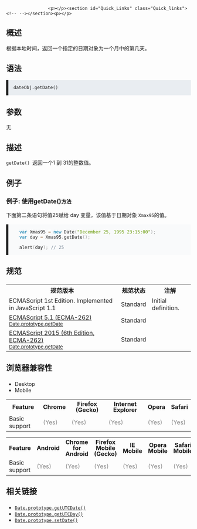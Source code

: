 
                
                  
                    <p></p><section id="Quick_Links" class="Quick_links"><!-- --></section><p></p>

<h2 name="Summary" id="Summary">&#x6982;&#x8FF0;</h2>

<p>&#x6839;&#x636E;&#x672C;&#x5730;&#x65F6;&#x95F4;&#xFF0C;&#x8FD4;&#x56DE;&#x4E00;&#x4E2A;&#x6307;&#x5B9A;&#x7684;&#x65E5;&#x671F;&#x5BF9;&#x8C61;&#x4E3A;&#x4E00;&#x4E2A;&#x6708;&#x4E2D;&#x7684;&#x7B2C;&#x51E0;&#x5929;&#x3002;</p>

<h2 name="Syntax" id="Syntax">&#x8BED;&#x6CD5;</h2>

<pre class="syntaxbox  language-html" style="margin-bottom: 0px; padding: 1em; border-left-width: 6px; border-left-style: solid; font-family: Consolas, Monaco, &apos;Andale Mono&apos;, monospace; font-size: 14px; text-shadow: none; direction: ltr; white-space: normal; background-color: rgba(212, 221, 228, 0.498039);"><code class="language-html" style="font-family: Consolas, Monaco, &apos;Andale Mono&apos;, monospace; color: inherit; text-shadow: none; direction: ltr;">dateObj.getDate()</code></pre>

<h2 name="Parameters" id="Parameters">&#x53C2;&#x6570;</h2>

<p>&#x65E0;</p>

<h2 name="Description" id="Description">&#x63CF;&#x8FF0;</h2>

<p><code>getDate()&#xA0;</code>&#x8FD4;&#x56DE;&#x4E00;&#x4E2A;1 &#x5230; 31&#x7684;&#x6574;&#x6570;&#x503C;&#x3002;</p>

<h2 name="Examples" id="Examples">&#x4F8B;&#x5B50;</h2>

<h3 name="Example:_Using_getDate" id="Example:_Using_getDate">&#x4F8B;&#x5B50;: &#x4F7F;&#x7528;getDate()<code>&#x65B9;&#x6CD5;</code></h3>

<p>&#x4E0B;&#x9762;&#x7B2C;&#x4E8C;&#x6761;&#x8BED;&#x53E5;&#x5C06;&#x503C;25&#x8D4B;&#x7ED9; day &#x53D8;&#x91CF;&#xFF0C;&#x8BE5;&#x503C;<span style="line-height: 1.5;">&#x57FA;&#x4E8E;&#x65E5;&#x671F;&#x5BF9;&#x8C61;&#xA0;</span><code style="font-style: normal; line-height: 1.5;">Xmax95</code><span style="line-height: 1.5;">&#x7684;&#x503C;&#x3002;</span></p>

<pre class="brush:js  language-js" style="padding: 1em 0px 1em 30px; border-left-width: 6px; border-left-style: solid; font-family: Consolas, Monaco, &apos;Andale Mono&apos;, monospace; font-size: 14px; text-shadow: none; direction: ltr; white-space: normal; background-color: rgba(234, 239, 242, 0.247059);"><code class="language-js" style="font-family: Consolas, Monaco, &apos;Andale Mono&apos;, monospace; color: inherit; text-shadow: none; direction: ltr; white-space: pre;"><span class="token keyword" style="color: rgb(0, 119, 170);">var</span> Xmas95 <span class="token operator" style="color: rgb(166, 127, 89); background: rgba(255, 255, 255, 0.498039);">=</span> <span class="token keyword" style="color: rgb(0, 119, 170);">new</span> <span class="token class-name">Date</span><span class="token punctuation" style="color: rgb(153, 153, 153);">(</span><span class="token string" style="color: rgb(102, 153, 0);">&quot;December 25, 1995 23:15:00&quot;</span><span class="token punctuation" style="color: rgb(153, 153, 153);">)</span><span class="token punctuation" style="color: rgb(153, 153, 153);">;</span>
<span class="token keyword" style="color: rgb(0, 119, 170);">var</span> day <span class="token operator" style="color: rgb(166, 127, 89); background: rgba(255, 255, 255, 0.498039);">=</span> Xmas95<span class="token punctuation" style="color: rgb(153, 153, 153);">.</span><span class="token function">getDate<span class="token punctuation" style="color: rgb(153, 153, 153);">(</span></span><span class="token punctuation" style="color: rgb(153, 153, 153);">)</span><span class="token punctuation" style="color: rgb(153, 153, 153);">;</span>

<span class="token function">alert<span class="token punctuation" style="color: rgb(153, 153, 153);">(</span></span>day<span class="token punctuation" style="color: rgb(153, 153, 153);">)</span><span class="token punctuation" style="color: rgb(153, 153, 153);">;</span><span class="token comment" style="display: inherit; color: rgb(112, 128, 144);"> // 25</span></code></pre>

<h2 id="&#x89C4;&#x8303;" style="margin-bottom: 20px; line-height: 30px;">&#x89C4;&#x8303;</h2>

<table class="standard-table">
 <tbody>
  <tr>
   <th scope="col">&#x89C4;&#x8303;&#x7248;&#x672C;</th>
   <th scope="col">&#x89C4;&#x8303;&#x72B6;&#x6001;</th>
   <th scope="col">&#x6CE8;&#x89E3;</th>
  </tr>
  <tr>
   <td>ECMAScript 1st Edition. Implemented in JavaScript 1.1</td>
   <td>Standard</td>
   <td>Initial definition.</td>
  </tr>
  <tr>
   <td><a href="http://www.ecma-international.org/ecma-262/5.1/#sec-15.9.5.14" class="external" lang="en" hreflang="en">ECMAScript 5.1 (ECMA-262)<br><small lang="zh-CN">Date.prototype.getDate</small></a></td>
   <td><span class="spec-Standard">Standard</span></td>
   <td>&#xA0;</td>
  </tr>
  <tr>
   <td><a href="http://www.ecma-international.org/ecma-262/6.0/#sec-date.prototype.getdate" class="external" lang="en" hreflang="en">ECMAScript 2015 (6th Edition, ECMA-262)<br><small lang="zh-CN">Date.prototype.getDate</small></a></td>
   <td><span class="spec-Standard">Standard</span></td>
   <td>
    <p>&#xA0;</p>
   </td>
  </tr>
 </tbody>
</table>

<h2 id="&#x6D4F;&#x89C8;&#x5668;&#x517C;&#x5BB9;&#x6027;" style="margin-bottom: 20px; line-height: 30px;">&#x6D4F;&#x89C8;&#x5668;&#x517C;&#x5BB9;&#x6027;</h2>

<p></p><div class="htab"> 
    <a name="AutoCompatibilityTable" id="AutoCompatibilityTable"></a> 
    <ul> 
        <li class="selected"><a>Desktop</a></li> 
        <li><a>Mobile</a></li> 
    </ul> 
</div><p></p>

<div id="compat-desktop">
<table class="compat-table">
 <tbody>
  <tr>
   <th style="line-height: 16px;">Feature</th>
   <th style="line-height: 16px;">Chrome</th>
   <th style="line-height: 16px;">Firefox (Gecko)</th>
   <th style="line-height: 16px;">Internet Explorer</th>
   <th style="line-height: 16px;">Opera</th>
   <th style="line-height: 16px;">Safari</th>
  </tr>
  <tr>
   <td>Basic support</td>
   <td><span title="Please update this with the earliest version of support." style="color: #888;">(Yes)</span></td>
   <td><span title="Please update this with the earliest version of support." style="color: #888;">(Yes)</span></td>
   <td><span title="Please update this with the earliest version of support." style="color: #888;">(Yes)</span></td>
   <td><span title="Please update this with the earliest version of support." style="color: #888;">(Yes)</span></td>
   <td><span title="Please update this with the earliest version of support." style="color: #888;">(Yes)</span></td>
  </tr>
 </tbody>
</table>
</div>

<div id="compat-mobile">
<table class="compat-table">
 <tbody>
  <tr>
   <th style="line-height: 16px;">Feature</th>
   <th style="line-height: 16px;">Android</th>
   <th style="line-height: 16px;">Chrome for Android</th>
   <th style="line-height: 16px;">Firefox Mobile (Gecko)</th>
   <th style="line-height: 16px;">IE Mobile</th>
   <th style="line-height: 16px;">Opera Mobile</th>
   <th style="line-height: 16px;">Safari Mobile</th>
  </tr>
  <tr>
   <td>Basic support</td>
   <td><span title="Please update this with the earliest version of support." style="color: #888;">(Yes)</span></td>
   <td><span title="Please update this with the earliest version of support." style="color: #888;">(Yes)</span></td>
   <td><span title="Please update this with the earliest version of support." style="color: #888;">(Yes)</span></td>
   <td><span title="Please update this with the earliest version of support." style="color: #888;">(Yes)</span></td>
   <td><span title="Please update this with the earliest version of support." style="color: #888;">(Yes)</span></td>
   <td><span title="Please update this with the earliest version of support." style="color: #888;">(Yes)</span></td>
  </tr>
 </tbody>
</table>
</div>

<h2 name="See_Also" style="margin-bottom: 20px; line-height: 30px;" id="See_Also">&#x76F8;&#x5173;&#x94FE;&#x63A5;</h2>

<ul>
 <li><a href="/zh-CN/docs/Web/JavaScript/Reference/Global_Objects/Date/getUTCDate" title="getUTCDate() &#x65B9;&#x6CD5;&#x4EE5;&#x4E16;&#x754C;&#x65F6;&#x4E3A;&#x6807;&#x51C6;&#xFF0C;&#x8FD4;&#x56DE;&#x4E00;&#x4E2A;&#x6307;&#x5B9A;&#x7684;&#x65E5;&#x671F;&#x5BF9;&#x8C61;&#x4E3A;&#x4E00;&#x4E2A;&#x6708;&#x4E2D;&#x7684;&#x7B2C;&#x51E0;&#x5929;"><code>Date.prototype.getUTCDate()</code></a></li>
 <li><a href="/zh-CN/docs/Web/JavaScript/Reference/Global_Objects/Date/getUTCDay" title="getUTCDay() &#x65B9;&#x6CD5;&#x4EE5;&#x4E16;&#x754C;&#x65F6;&#x4E3A;&#x6807;&#x51C6;&#xFF0C;&#x8FD4;&#x56DE;&#x4E00;&#x4E2A;&#x6307;&#x5B9A;&#x7684;&#x65E5;&#x671F;&#x5BF9;&#x8C61;&#x4E3A;&#x4E00;&#x661F;&#x671F;&#x4E2D;&#x7684;&#x7B2C;&#x51E0;&#x5929;&#xFF0C;&#x5176;&#x4E2D; 0 &#x4EE3;&#x8868;&#x661F;&#x671F;&#x5929;&#x3002;"><code>Date.prototype.getUTCDay()</code></a></li>
 <li><a href="/zh-CN/docs/Web/JavaScript/Reference/Global_Objects/Date/setDate" title="setDate() &#x65B9;&#x6CD5;&#x6839;&#x636E;&#x672C;&#x5730;&#x65F6;&#x95F4;&#x6765;&#x6307;&#x5B9A;&#x4E00;&#x4E2A;&#x65E5;&#x671F;&#x5BF9;&#x8C61;&#x7684;&#x5929;&#x6570;&#x3002;"><code>Date.prototype.setDate()</code></a></li>
</ul>
                  
                
              